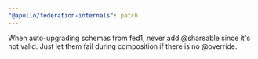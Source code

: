 ```yaml
---
"@apollo/federation-internals": patch
---
```


When auto-upgrading schemas from fed1, never add @shareable since it's not valid. Just let them fail during composition if there is no @override.

